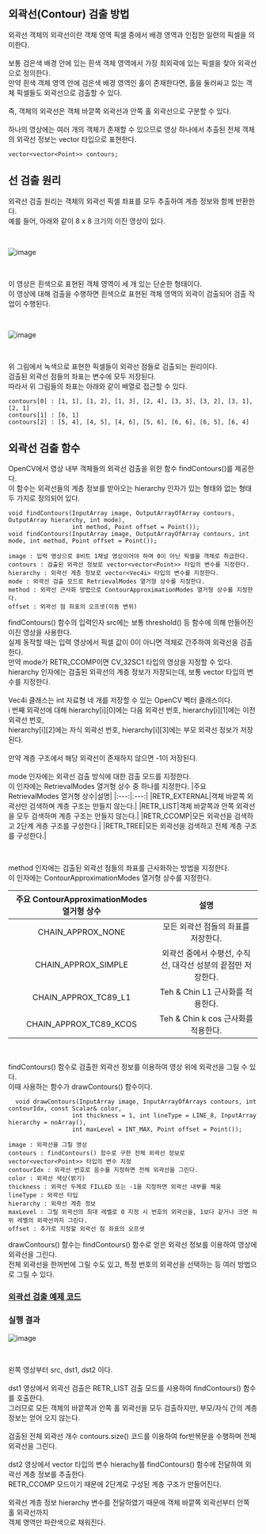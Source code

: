 ## 외곽선(Contour) 검출 방법

외곽선 객체의 외곽선이란 객체 영역 픽셀 중에서 배경 영역과 인접한 일련의 픽셀을 의미한다.
<br>
<br>
보통 검은색 배경 안에 있는 흰색 객체 영역에서 가장 최외곽에 있는 픽셀을 찾아 외곽선으로 정의한다.
<br>
만약 흰색 객체 영역 안에 검은색 배경 영역인 홀이 존재한다면, 홀을 둘러싸고 있는 객체 픽셀들도 외곽선으로 검출할 수 있다.
<br>
<br>
즉, 객체의 외곽선은 객체 바깥쪽 외곽선과 안쪽 홀 외곽선으로 구분할 수 있다.
<br>
<br>
하나의 영상에는 여러 개의 객체가 존재할 수 있으므로 영상 하나에서 추출된 전체 객체의 외곽선 정보는 vector 타입으로 표현한다.

```
vector<vector<Point>> contours;
```

## 선 검출 원리

외곽선 검출 원리는 객체의 외곽선 픽셀 좌표를 모두 추출하여 계층 정보와 함께 반환한다.
<br>
예를 들어, 아래와 같이 8 x 8 크기의 이진 영상이 있다.

<br>

![image](https://user-images.githubusercontent.com/87363461/203916698-8d493973-e287-4290-85ef-e31ff0289934.png)

<br>

이 영상은 흰색으로 표현된 객체 영역이 세 개 있는 단순한 형태이다.
<br>
이 영상에 대해 검출을 수행하면 흰색으로 표현된 객체 영역의 외곽이 검출되어 검출 작업이 수행된다.

<br>

![image](https://user-images.githubusercontent.com/87363461/203916760-16f3a501-e836-4b8d-8048-50f5d83b2e1b.png)


<br>

위 그림에서 녹색으로 표현한 픽셀들이 외곽선 점들로 검출되는 원리이다.
<br>
검출된 외곽선 점들의 좌표는 변수에 모두 저장된다.
<br>
따라서 위 그림들의 좌표는 아래와 같이 배열로 접근할 수 있다.

```
contours[0] : [1, 1], [1, 2], [1, 3], [2, 4], [3, 3], [3, 2], [3, 1], [2, 1]
contours[1] : [6, 1]
contours[2] : [5, 4], [4, 5], [4, 6], [5, 6], [6, 6], [6, 5], [6, 4]
```

## 외곽선 검출 함수
OpenCV에서 영상 내부 객체들의 외곽선 검출을 위한 함수 findContours()를 제공한다.
<br>
이 함수는 외곽선들의 계층 정보를 받아오는 hierarchy 인자가 있는 형태와 없는 형태 두 가지로 정의되어 있다.

```
void findContours(InputArray image, OutputArrayOfArray contours, OutputArray hierarchy, int mode),
                  int method, Point offset = Point());
void findContours(InputArray image, OutputArrayOfArray contours, int mode, int method, Point offset = Point());

image : 입력 영상으로 8비트 1채널 영상이어야 하며 0이 아닌 픽셀을 객체로 취급한다.
contours : 검출된 외곽선 정보로 vector<vector<Point>> 타입의 변수를 지정한다.
hierarchy : 외곽선 계층 정보로 vector<Vec4i> 타입의 변수를 지정한다.
mode : 외곽선 검출 모드로 RetrievalModes 열거형 상수를 지정한다.
method : 외곽선 근사화 방법으로 ContourApproximationModes 열거형 상수를 지정한다.
offset : 외곽선 점 좌표의 오프셋(이동 변위)
```

findContours() 함수의 입력인자 src에는 보통 threshold() 등 함수에 의해 만들어진 이진 영상을 사용한다.
<br>
실제 동작할 때는 입력 영상에서 픽셀 값이 0이 아니면 객체로 간주하여 외곽선을 검출한다.
<br>
만약 mode가 RETR_CCOMP이면 CV_32SC1 타입의 영상을 지정할 수 있다.
<br>
hierarchy 인자에는 검출된 외곽선의 계층 정보가 저장되는데, 보통 vector<Vec4i> 타입의 변수를 지정한다.
<br>
<br>
Vec4i 클래스는 int 자료형 네 개를 저장할 수 있는 OpenCV 벡터 클래스이다.
<br>
i 번째 외곽선에 대해 hierarchy[i][0]에는 다음 외곽선 번호, hierarchy[i][1]에는 이전 외곽선 번호,
<br>
hierarchy[i][2]에는 자식 외곽선 번호, hierarchy[i][3]에는 부모 외곽선 정보가 저장된다.
<br>
<br>
만약 계층 구조에서 해당 외곽선이 존재하지 않으면 -1이 저장된다.
<br>
<br>
mode 인자에는 외곽선 검출 방식에 대한 검출 모드를 지정한다.
<br>
이 인자에는 RetrievalModes 열거형 상수 중 하나를 지정한다.
|주요 RetrievalModes 열거형 상수|설명|
|:---:|:---:|
|RETR_EXTERNAL|객체 바깥쪽 외곽선만 검색하며 계층 구조는 만들지 않는다.|
|RETR_LIST|객체 바깥쪽과 안쪽 외곽선을 모두 검색하며 계층 구조는 만들지 않는다.|
|RETR_CCOMP|모든 외곽선을 검색하고 2단계 게층 구조를 구성한다.|
|RETR_TREE|모든 외곽선을 검색하고 전체 계층 구조를 구성한다.|
 
  <br>
  
method 인자에는 검출된 외곽선 점들의 좌표를 근사화하는 방법을 지정한다.
<br>
이 인자에는 ContourApproximationModes 열거형 상수를 지정한다.
  
|주요 ContourApproximationModes 열거형 상수|설명|
|:---:|:---:|
|CHAIN_APPROX_NONE|모든 외곽선 점들의 좌표를 저장한다.|
|CHAIN_APPROX_SIMPLE|외곽선 중에서 수평선, 수직선, 대각선 성분의 끝점만 저장한다.|
|CHAIN_APPROX_TC89_L1|Teh & Chin L1 근사화를 적용한다.|
|CHAIN_APPROX_TC89_KCOS|Teh & Chin k cos 근사화를 적용한다.|
 
<br>
  
findContours() 함수로 검출한 외곽선 정보를 이용하여 영상 위에 외곽선을 그릴 수 있다.
<br>
이때 사용하는 함수가 drawContours() 함수이다.
```
  void drawContours(InputArray image, InputArrayOfArrays contours, int contourIdx, const Scalar& color, 
                  int thickness = 1, int lineType = LINE_8, InputArray hierarchy = noArray(),
                  int maxLevel = INT_MAX, Point offset = Point());

image : 외곽선을 그릴 영상
contours : findContours() 함수로 구한 전체 외곽선 정보로 vector<vector<Point>> 타입의 변수 지정
contourIdx : 외곽선 번호로 음수를 지정하면 전체 외곽선을 그린다.
color : 외곽선 색상(밝기)
thickness : 외곽선 두께로 FILLED 또는 -1을 지정하면 외곽선 내부를 채움
lineType : 외곽선 타입
hierarchy : 외곽선 계층 정보
maxLevel : 그릴 외곽선의 최대 레벨로 0 지정 시 번호의 외곽선을, 1보다 같거나 크면 하위 레벨의 외곽선까지 그린다.
offset : 추가로 지정할 외곽선 점 좌표의 오프셋
```
  
drawContours() 함수는 findContours() 함수로 얻은 외곽선 정보를 이용하여 영상에 외곽선을 그린다.
<br>
전체 외곽선을 한꺼번에 그릴 수도 있고, 특정 번호의 외곽선을 선택하는 등 여러 방법으로 그릴 수 있다.
  
### [외곽선 검출 예제 코드](https://github.com/JeHeeYu/OpenCV/blob/main/Contour/Contour.cpp)

### 실행 결과
![image](https://user-images.githubusercontent.com/87363461/203920990-7803303f-b004-4874-85ad-17183572c3ae.png)
  
<br>

왼쪽 영상부터 src, dst1, dst2 이다.
<br>
<br>
dst1 영상에서 외곽선 검출은 RETR_LIST 검출 모드를 사용하여 findContours() 함수를 호출한다.
<br>
그러므로 모든 객체의 바깥쪽과 안쪽 홀 외곽선을 모두 검출하지만, 부모/자식 간의 계층 정보는 얻어 오지 않는다.
<br>
<br>
검출된 전체 외곽선 개수 contours.size() 코드를 이용하여 for반복문을 수행하며 전체 외곽선을 그린다.
<br>
<br>
dst2 영상에서 vector<Vec4i> 타입의 변수 hierachy를 findContours() 함수에 전달하여 외곽선 계층 정보를 추출한다.
<br>
RETR_CCOMP 모드이기 때문에 2단계로 구성된 계층 구조가 만들어진다.
<br>
<br>
외곽선 계층 정보 hierarchy 변수를 전달하였기 때문에 객체 바깥쪽 외곽선부터 안쪽 홀 외곽선까지
<br>
객체 영역만 파란색으로 채워진다.

